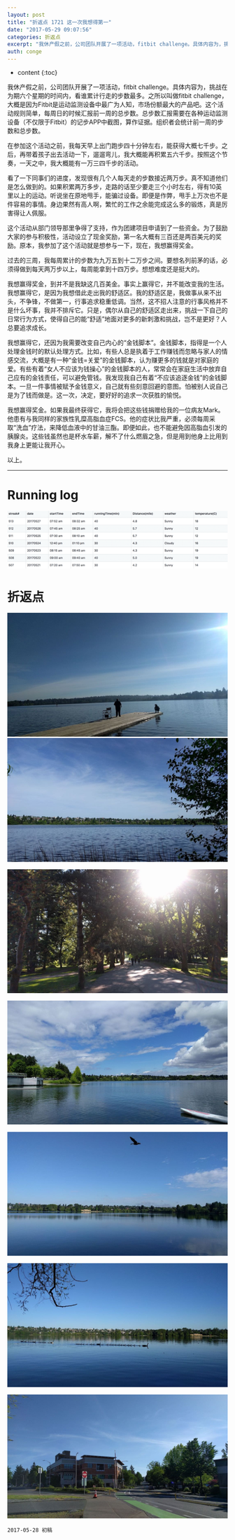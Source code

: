 ```yaml
---
layout: post
title: "折返点 1721 这一次我想得第一"
date: "2017-05-29 09:07:56"
categories: 折返点
excerpt: "我休产假之前，公司团队开展了一项活动，fitbit challenge。具体内容为，挑战在为期六个星期的时间内，看谁累计行走的步数最多。之所以叫..."
auth: conge
---
```

* content
{:toc}

我休产假之前，公司团队开展了一项活动，fitbit challenge。具体内容为，挑战在为期六个星期的时间内，看谁累计行走的步数最多。之所以叫做fitbit challenge，大概是因为Fitbit是运动监测设备中最广为人知，市场份额最大的产品吧。这个活动规则简单，每周日的时候汇报前一周的总步数。总步数汇报需要在各种运动监测设备（不仅限于Fitbit）的记步APP中截图，算作证据。组织者会统计前一周的步数和总步数。

在参加这个活动之前，我每天早上出门跑步四十分钟左右，能获得大概七千步。之后，再带着孩子出去活动一下，遛遛弯儿，我大概能再积累五六千步。按照这个节奏，一天之中，我大概能有一万三四千步的活动。

看了一下同事们的进度，发现很有几个人每天走的步数接近两万步。真不知道他们是怎么做到的。如果积累两万多步，走路的话至少要走三个小时左右，得有10英里以上的运动。听说坐在原地甩手，能骗过设备。即便是作弊，甩手上万次也不是件容易的事情。身边果然有高人啊，繁忙的工作之余能完成这么多的锻炼，真是厉害得让人佩服。

这个活动从部门领导那里争得了支持，作为团建项目申请到了一些资金。为了鼓励大家的参与积极性，活动设立了现金奖励，第一名大概有三百还是两百美元的奖励。原本，我参加了这个活动就是想参与一下，现在，我想赢得奖金。

过去的三周，我每周累计的步数为九万五到十二万步之间。要想名列前茅的话，必须得做到每天两万步以上，每周能拿到十四万步。想想难度还是挺大的。

我想赢得奖金，到并不是我缺这几百美金。事实上赢得它，并不能改变我的生活。我想赢得它，是因为我想借此走出我的舒适区。我的舒适区是，我做事从来不出头，不争锋，不做第一，行事追求稳重低调。当然，这不招人注意的行事风格并不是什么坏事，我并不排斥它。只是，偶尔从自己的舒适区走出来，挑战一下自己的日常行为方式，使得自己的能“舒适”地面对更多的新刺激和挑战，岂不是更好？人总要追求成长。

我想赢得它，还因为我需要改变自己内心的“金钱脚本”。金钱脚本，指得是一个人处理金钱时的默认处理方式。比如，有些人总是执着于工作赚钱而忽略与家人的情感交流，大概是有一种“金钱=关爱”的金钱脚本，认为赚更多的钱就是对家庭的爱。有些有着“女人不应该为钱操心”的金钱脚本的人，常常会在家庭生活中放弃自己应有的金钱责任，可以避免管钱。我发现我自己有着“不应该追逐金钱”的金钱脚本。一旦一件事情被赋予金钱意义，自己就有些刻意回避的意图。怕被别人说自己是为了钱而做是。这一次，决定，要好好的追求一次获胜的愉悦。

我想赢得奖金。如果我最终获得它，我将会把这些钱捐赠给我的一位病友Mark。他患有与我同样的家族性乳糜高脂血症FCS。他的症状比我严重，必须每周采取“洗血”疗法，来降低血液中的甘油三酯。即便如此，也不能避免因高脂血引发的胰腺炎。这些钱虽然也是杯水车薪，解不了什么燃眉之急，但是用到他身上比用到我身上更能让我开心。

以上。

-----

# Running log

![Runing log week 21 2017](/assets/images/折返点/118382-921ad3fe9c4bcaf1.png)

# 折返点
![20170521.jpg](/assets/images/折返点/118382-01e04dd6da948a15.jpg)
![20170522.jpg](/assets/images/折返点/118382-375839dab32a77cd.jpg)

![20170523.jpg](/assets/images/折返点/118382-bfbb3e448ee235f7.jpg)

![20170524.jpg](/assets/images/折返点/118382-f7a2687912f4c8b5.jpg)

![20170525.jpg](/assets/images/折返点/118382-f50f0dc454ea6164.jpg)

![20170526.jpg](/assets/images/折返点/118382-e735bba4c02e1a5c.jpg)

![20170527.jpg](/assets/images/折返点/118382-66dd5ce948ad753c.jpg)

```
2017-05-28 初稿
```

